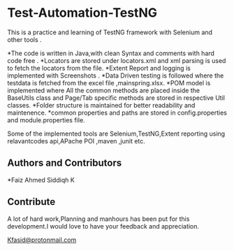 # Test-Automation-TestNG

This is a practice and learning of TestNG framework with Selenium and other tools .



*The code is written in Java,with clean Syntax and comments with hard code free . *Locators are stored under locators.xml and xml parsing is used to fetch the locators from the file. *Extent Report and logging is implemented with Screenshots . *Data Driven testing is followed where the testdata is fetched from the excel file ,mainspring.xlsx. *POM model is implemented where All the common methods are placed inside the BaseUtils class and Page/Tab specific methods are stored in respective Util classes. *Folder structure is maintained for better readability and maintenence. *common properties and paths are stored in config.properties and module.properties file.

Some of the implemented tools are Selenium,TestNG,Extent reporting using relavantcodes api,APache POI ,maven ,junit etc.



## Authors and Contributors

*Faiz Ahmed Siddiqh K 

## Contribute

A lot of hard work,Planning and manhours has been put for this development.I would love to have your feedback and appreciation.


Kfasid@protonmail.com

